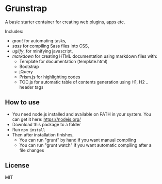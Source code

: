 # Grunstrap

A basic starter container for creating web plugins, apps etc. 

Includes:
- *grunt* for automating tasks, 
- *sass* for compiling Sass files into CSS, 
- *uglify*, for minifying javascript,
- *markdown* for creating HTML documentation using markdown files with:
   - Template for documentation (template.html)
   - Bootstrap
   - jQuery
   - Prism.js for highlighting codes
   - TOC.js for automatic table of contents generation using H1, H2 .. header tags

## How to use
- You need node.js installed and available on PATH in your system. 
  You can get it here: https://nodejs.org/
- Download this package to a folder
- Run `npm install`
- Then after installation finishes, 
   - You can run "grunt" by hand if you want manual compiling
   - You can run "grunt watch" if you want automatic compiling after a file changes

## License

MIT

